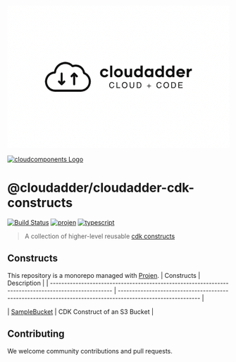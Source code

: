 ![cloudadder](cloudadder_logo.png "cloudadder")

[![cloudcomponents Logo](https://raw.githubusercontent.com/cloudadder/cloudadder-cdk-constructs/master/logo.png)](https://github.com/cloudadder/cloudadder-cdk-constructs)

# @cloudadder/cloudadder-cdk-constructs

[![Build Status](https://github.com/cloudadder/cloudadder-cdk-constructs/actions/workflows/Build/badge.svg)](https://github.com/cloudadder/cloudadder-cdk-constructs/actions?query=workflow=Build)
[![projen](https://img.shields.io/badge/buildtool-projen-blue.svg)](https://github.com/projen/projen)
[![typescript](https://img.shields.io/badge/jsii-typescript-blueviolet.svg)](https://www.npmjs.com/~cloudadder?activeTab=packages)

> A collection of higher-level reusable [cdk constructs](https://github.com/awslabs/aws-cdk)

## Constructs

This repository is a monorepo managed with [Projen](https://github.com/projen/projen). 
| Constructs                                                                                           | Description                                                                                                 | 
| ---------------------------------------------------------------------------------------------------- | ----------------------------------------------------------------------------------------------------------- | 

| [SampleBucket](https://github.com/cloudadder/cloudadder-cdk-constructs/blob/main/src/index.ts) | CDK Construct of an S3 Bucket    |
## Contributing

We welcome community contributions and pull requests.

